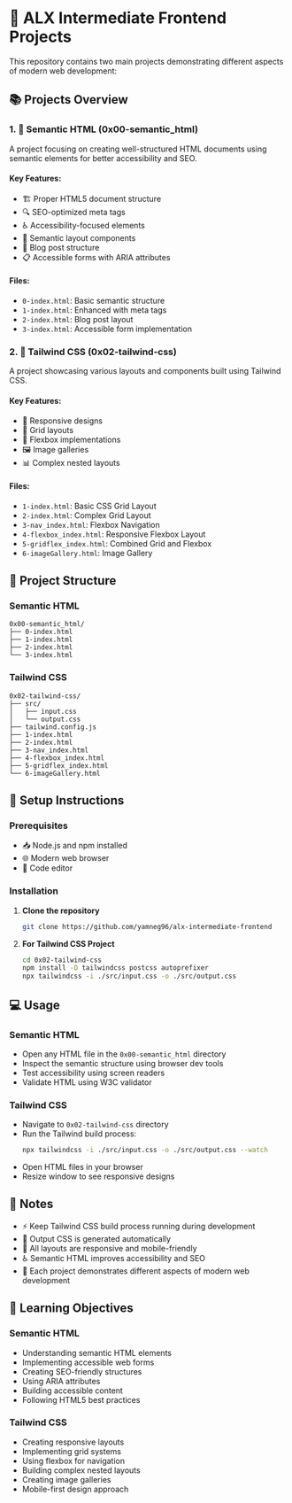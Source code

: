 ﻿# 🎨 ALX Intermediate Frontend Projects

This repository contains two main projects demonstrating different aspects of modern web development:

## 📚 Projects Overview

### 1. 📝 Semantic HTML (0x00-semantic_html)
A project focusing on creating well-structured HTML documents using semantic elements for better accessibility and SEO.

#### Key Features:
- 🏗️ Proper HTML5 document structure
- 🔍 SEO-optimized meta tags
- ♿ Accessibility-focused elements
- 📄 Semantic layout components
- 📝 Blog post structure
- 📋 Accessible forms with ARIA attributes

#### Files:
- `0-index.html`: Basic semantic structure
- `1-index.html`: Enhanced with meta tags
- `2-index.html`: Blog post layout
- `3-index.html`: Accessible form implementation

### 2. 🎨 Tailwind CSS (0x02-tailwind-css)
A project showcasing various layouts and components built using Tailwind CSS.

#### Key Features:
- 📱 Responsive designs
- 🎯 Grid layouts
- 🔄 Flexbox implementations
- 🖼️ Image galleries
- 📊 Complex nested layouts

#### Files:
- `1-index.html`: Basic CSS Grid Layout
- `2-index.html`: Complex Grid Layout
- `3-nav_index.html`: Flexbox Navigation
- `4-flexbox_index.html`: Responsive Flexbox Layout
- `5-gridflex_index.html`: Combined Grid and Flexbox
- `6-imageGallery.html`: Image Gallery

## 📁 Project Structure

### Semantic HTML
```
0x00-semantic_html/
├── 0-index.html
├── 1-index.html
├── 2-index.html
└── 3-index.html
```

### Tailwind CSS
```
0x02-tailwind-css/
├── src/
│   ├── input.css
│   └── output.css
├── tailwind.config.js
├── 1-index.html
├── 2-index.html
├── 3-nav_index.html
├── 4-flexbox_index.html
├── 5-gridflex_index.html
└── 6-imageGallery.html
```

## 🚀 Setup Instructions

### Prerequisites
- 📥 Node.js and npm installed
- 🌐 Modern web browser
- 📝 Code editor

### Installation

1. **Clone the repository**
   ```bash
   git clone https://github.com/yamneg96/alx-intermediate-frontend
   ```

2. **For Tailwind CSS Project**
   ```bash
   cd 0x02-tailwind-css
   npm install -D tailwindcss postcss autoprefixer
   npx tailwindcss -i ./src/input.css -o ./src/output.css
   ```

## 💻 Usage

### Semantic HTML
- Open any HTML file in the `0x00-semantic_html` directory
- Inspect the semantic structure using browser dev tools
- Test accessibility using screen readers
- Validate HTML using W3C validator

### Tailwind CSS
- Navigate to `0x02-tailwind-css` directory
- Run the Tailwind build process:
  ```bash
  npx tailwindcss -i ./src/input.css -o ./src/output.css --watch
  ```
- Open HTML files in your browser
- Resize window to see responsive designs

## 📝 Notes

- ⚡ Keep Tailwind CSS build process running during development
- 🔄 Output CSS is generated automatically
- 📱 All layouts are responsive and mobile-friendly
- ♿ Semantic HTML improves accessibility and SEO
- 🎯 Each project demonstrates different aspects of modern web development

## 🎯 Learning Objectives

### Semantic HTML
- Understanding semantic HTML elements
- Implementing accessible web forms
- Creating SEO-friendly structures
- Using ARIA attributes
- Building accessible content
- Following HTML5 best practices

### Tailwind CSS
- Creating responsive layouts
- Implementing grid systems
- Using flexbox for navigation
- Building complex nested layouts
- Creating image galleries
- Mobile-first design approach
